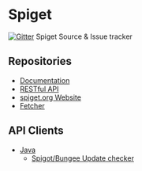 # Spiget
[![Gitter](https://badges.gitter.im/SpiGetOrg/Spiget.svg)](https://gitter.im/SpiGetOrg/Spiget?utm_source=badge&utm_medium=badge&utm_campaign=pr-badge)
Spiget Source & Issue tracker

## Repositories
* [Documentation](https://github.com/SpiGetOrg/Documentation)
* [RESTful API](https://github.com/SpiGetOrg/RestAPI)
* [spiget.org Website](https://github.com/SpiGetOrg/spiget.org)
* [Fetcher](https://github.com/SpiGetOrg/SpigetFetcher)


## API Clients
* [Java](https://github.com/InventivetalentDev/SpigetJavaClient)
  * [Spigot/Bungee Update checker](https://github.com/InventivetalentDev/SpigetUpdater)
